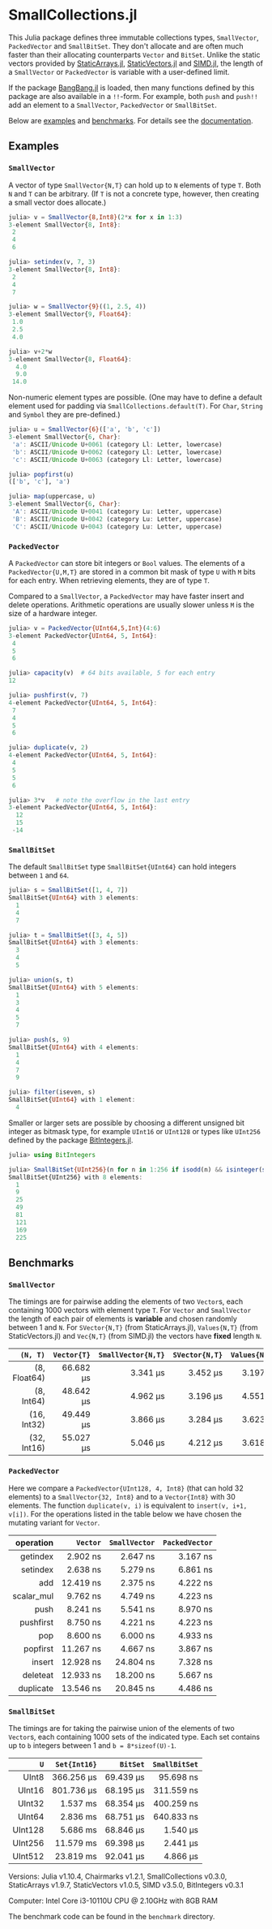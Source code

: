 # SmallCollections.jl

This Julia package defines three immutable collections types, `SmallVector`,
`PackedVector` and `SmallBitSet`. They don't allocate and are often much faster
than their allocating counterparts `Vector` and `BitSet`. Unlike the static vectors
provided by [StaticArrays.jl](https://github.com/JuliaArrays/StaticArrays.jl),
[StaticVectors.jl](https://github.com/chakravala/StaticVectors.jl) and
[SIMD.jl](https://github.com/eschnett/SIMD.jl),
the length of a `SmallVector` or `PackedVector` is variable with a user-defined limit.

If the package [BangBang.jl](https://github.com/JuliaFolds2/BangBang.jl)
is loaded, then many functions defined by this package are also available
in a `!!`-form. For example, both `push` and `push!!` add an element
to a `SmallVector`, `PackedVector` or `SmallBitSet`.

Below are [examples](#examples) and [benchmarks](#benchmarks). For details see
the [documentation](https://matthias314.github.io/SmallCollections.jl/stable/).

## Examples

### `SmallVector`

A vector of type `SmallVector{N,T}` can hold up to `N` elements of type `T`.
Both `N` and `T` can be arbitrary. (If `T` is not a concrete type, however,
then creating a small vector does allocate.)
```julia
julia> v = SmallVector{8,Int8}(2*x for x in 1:3)
3-element SmallVector{8, Int8}:
 2
 4
 6

julia> setindex(v, 7, 3)
3-element SmallVector{8, Int8}:
 2
 4
 7

julia> w = SmallVector{9}((1, 2.5, 4))
3-element SmallVector{9, Float64}:
 1.0
 2.5
 4.0

julia> v+2*w
3-element SmallVector{8, Float64}:
  4.0
  9.0
 14.0
```
Non-numeric element types are possible. (One may have to define
a default element used for padding via `SmallCollections.default(T)`.
For `Char`, `String` and `Symbol` they are pre-defined.)
```julia
julia> u = SmallVector{6}(['a', 'b', 'c'])
3-element SmallVector{6, Char}:
 'a': ASCII/Unicode U+0061 (category Ll: Letter, lowercase)
 'b': ASCII/Unicode U+0062 (category Ll: Letter, lowercase)
 'c': ASCII/Unicode U+0063 (category Ll: Letter, lowercase)

julia> popfirst(u)
(['b', 'c'], 'a')

julia> map(uppercase, u)
3-element SmallVector{6, Char}:
 'A': ASCII/Unicode U+0041 (category Lu: Letter, uppercase)
 'B': ASCII/Unicode U+0042 (category Lu: Letter, uppercase)
 'C': ASCII/Unicode U+0043 (category Lu: Letter, uppercase)
```

### `PackedVector`

A `PackedVector` can store bit integers or `Bool` values.
The elements of a `PackedVector{U,M,T}` are stored in a common bit mask of type `U`
with `M` bits for each entry. When retrieving elements, they are of type `T`.

Compared to a `SmallVector`, a `PackedVector` may have faster insert and delete operations.
Arithmetic operations are usually slower unless `M` is the size of a hardware integer.
```julia
julia> v = PackedVector{UInt64,5,Int}(4:6)
3-element PackedVector{UInt64, 5, Int64}:
 4
 5
 6

julia> capacity(v)  # 64 bits available, 5 for each entry
12

julia> pushfirst(v, 7)
4-element PackedVector{UInt64, 5, Int64}:
 7
 4
 5
 6

julia> duplicate(v, 2)
4-element PackedVector{UInt64, 5, Int64}:
 4
 5
 5
 6

julia> 3*v   # note the overflow in the last entry
3-element PackedVector{UInt64, 5, Int64}:
  12
  15
 -14
```

### `SmallBitSet`

The default `SmallBitSet` type `SmallBitSet{UInt64}` can hold integers
between `1` and `64`.
```julia
julia> s = SmallBitSet([1, 4, 7])
SmallBitSet{UInt64} with 3 elements:
  1
  4
  7

julia> t = SmallBitSet([3, 4, 5])
SmallBitSet{UInt64} with 3 elements:
  3
  4
  5

julia> union(s, t)
SmallBitSet{UInt64} with 5 elements:
  1
  3
  4
  5
  7

julia> push(s, 9)
SmallBitSet{UInt64} with 4 elements:
  1
  4
  7
  9

julia> filter(iseven, s)
SmallBitSet{UInt64} with 1 element:
  4
```
Smaller or larger sets are possible by choosing a different unsigned bit integer
as bitmask type, for example `UInt16` or `UInt128` or types like `UInt256` defined
by the package [BitIntegers.jl](https://github.com/rfourquet/BitIntegers.jl).
```julia
julia> using BitIntegers

julia> SmallBitSet{UInt256}(n for n in 1:256 if isodd(n) && isinteger(sqrt(n)))
SmallBitSet{UInt256} with 8 elements:
  1
  9
  25
  49
  81
  121
  169
  225
```

## Benchmarks

### `SmallVector`

The timings are for pairwise adding the elements of two `Vector`s,
each containing 1000 vectors with element type `T`.
For `Vector` and `SmallVector` the length of each pair of elements is **variable** and
chosen randomly between 1 and `N`. For `SVector{N,T}` (from StaticArrays.jl),
`Values{N,T}` (from StaticVectors.jl) and `Vec{N,T}` (from SIMD.jl) the vectors have
**fixed** length `N`.

| `(N, T)` | `Vector{T}` | `SmallVector{N,T}` | `SVector{N,T}` | `Values{N,T}` | `Vec{N,T}` |
| ---: | ---: | ---: | ---: | ---: | ---: |
| (8, Float64) | 66.682 μs | 3.341 μs | 3.452 μs | 3.197 μs | 3.046 μs |
| (8, Int64) | 48.642 μs | 4.962 μs | 3.196 μs | 4.551 μs | 2.954 μs |
| (16, Int32) | 49.449 μs | 3.866 μs | 3.284 μs | 3.623 μs | 3.757 μs |
| (32, Int16) | 55.027 μs | 5.046 μs | 4.212 μs | 3.618 μs | 3.548 μs |

### `PackedVector`

Here we compare a `PackedVector{UInt128, 4, Int8}` (that can hold 32 elements) to a `SmallVector{32, Int8}`
and to a `Vector{Int8}` with 30 elements.
The function `duplicate(v, i)` is equivalent to `insert(v, i+1, v[i])`.
For the operations listed in the table below we have chosen the mutating variant for `Vector`.

| operation | `Vector` | `SmallVector` | `PackedVector` |
| ---: | ---: | ---: | ---: |
| getindex | 2.902 ns | 2.647 ns | 3.167 ns |
| setindex | 2.638 ns | 5.279 ns | 6.861 ns |
| add | 12.419 ns | 2.375 ns | 4.222 ns |
| scalar_mul | 9.762 ns | 4.749 ns | 4.223 ns |
| push | 8.241 ns | 5.541 ns | 8.970 ns |
| pushfirst | 8.750 ns | 4.221 ns | 4.223 ns |
| pop | 8.600 ns | 6.000 ns | 4.933 ns |
| popfirst | 11.267 ns | 4.667 ns | 3.867 ns |
| insert | 12.928 ns | 24.804 ns | 7.328 ns |
| deleteat | 12.933 ns | 18.200 ns | 5.667 ns |
| duplicate | 13.546 ns | 20.845 ns | 4.486 ns |

### `SmallBitSet`

The timings are for taking the pairwise union of the elements of two `Vector`s,
each containing 1000 sets of the indicated type.
Each set contains up to `b` integers between 1 and `b = 8*sizeof(U)-1`.

| `U` | `Set{Int16}` | `BitSet` | `SmallBitSet` |
| ---: | ---: | ---: | ---: |
| UInt8 | 366.256 μs | 69.439 μs | 95.698 ns |
| UInt16 | 801.736 μs | 68.195 μs | 311.559 ns |
| UInt32 | 1.537 ms | 68.354 μs | 400.259 ns |
| UInt64 | 2.836 ms | 68.751 μs | 640.833 ns |
| UInt128 | 5.686 ms | 68.846 μs | 1.540 μs |
| UInt256 | 11.579 ms | 69.398 μs | 2.441 μs |
| UInt512 | 23.819 ms | 92.041 μs | 4.866 μs |

Versions: Julia v1.10.4,
Chairmarks v1.2.1,
SmallCollections v0.3.0,
StaticArrays v1.9.7,
StaticVectors v1.0.5,
SIMD v3.5.0,
BitIntegers v0.3.1

Computer: Intel Core i3-10110U CPU @ 2.10GHz with 8GB RAM

The benchmark code can be found in the `benchmark` directory.
